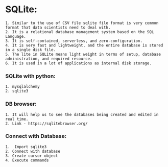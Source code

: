 # SQLite:
    1. Similar to the use of CSV file sqlite file format is very common format that data scientists need to deal with.
    2. It is a relational database management system based on the SQL Language.
    3. It is self-contained, serverless, and zero-configuration.
    4. It is very fast and lightweight, and the entire database is stored in a single disk file.
    5. The lite in SQLite means light weight in terms of setup, database administration, and required resource.
    6. It is used in a lot of applications as internal disk storage.
### SQLite with python:
    1. mysqlalchemy
    2. sqlite3

### DB browser:
    1. It will help us to see the databases being created and edited in real time. 
    2. Link - https://sqlitebrowser.org/

### Connect with Database:
    1.  Import sqlite3
    2. Connect with database
    3. Create cursor object
    4. Execute commands
